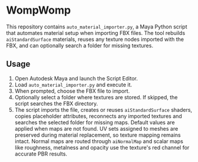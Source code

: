 # WompWomp

This repository contains `auto_material_importer.py`, a Maya Python script that
automates material setup when importing FBX files. The tool rebuilds
`aiStandardSurface` materials, reuses any texture nodes imported with the FBX,
and can optionally search a folder for missing textures.

## Usage
1. Open Autodesk Maya and launch the Script Editor.
2. Load `auto_material_importer.py` and execute it.
3. When prompted, choose the FBX file to import.
4. Optionally select a folder where textures are stored. If skipped, the script
   searches the FBX directory.
5. The script imports the file, creates or reuses `aiStandardSurface` shaders,
   copies placeholder attributes, reconnects any imported textures and searches
   the selected folder for missing maps. Default values are applied when maps
   are not found. UV sets assigned to meshes are preserved during material
   replacement, so texture mapping remains intact. Normal maps are routed through
   `aiNormalMap` and scalar maps like roughness, metalness and opacity use the
   texture's red channel for accurate PBR results.
